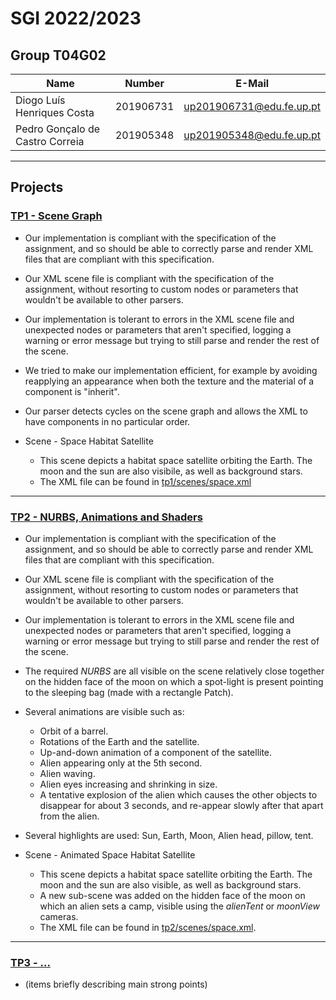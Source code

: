 # SGI 2022/2023

## Group T04G02
| Name                            | Number    | E-Mail                   |
| ------------------------------- | --------- | ------------------------ |
| Diogo Luís Henriques Costa      | 201906731 | up201906731@edu.fe.up.pt |
| Pedro Gonçalo de Castro Correia | 201905348 | up201905348@edu.fe.up.pt |

----

## Projects

### [TP1 - Scene Graph](tp1)

-   Our implementation is compliant with the specification of the assignment, and so should be able to correctly parse and render XML files that are compliant with this specification. 
-   Our XML scene file is compliant with the specification of the assignment, without resorting to custom nodes or parameters that wouldn't be available to other parsers.
-   Our implementation is tolerant to errors in the XML scene file and unexpected nodes or parameters that aren't specified, logging a warning or error message but trying to still parse and render the rest of the scene.
-   We tried to make our implementation efficient, for example by avoiding reapplying an appearance when both the texture and the material of a component is "inherit".
-   Our parser detects cycles on the scene graph and allows the XML to have components in no particular order.

-   Scene - Space Habitat Satellite
    -   This scene depicts a habitat space satellite orbiting the Earth. The moon and the sun are also visibile, as well as background stars.
    -   The XML file can be found in [tp1/scenes/space.xml](./tp1/scenes/space.xml)

-----

### [TP2 - NURBS, Animations and Shaders](tp2)

-   Our implementation is compliant with the specification of the assignment, and so should be able to correctly parse and render XML files that are compliant with this specification. 
-   Our XML scene file is compliant with the specification of the assignment, without resorting to custom nodes or parameters that wouldn't be available to other parsers.
-   Our implementation is tolerant to errors in the XML scene file and unexpected nodes or parameters that aren't specified, logging a warning or error message but trying to still parse and render the rest of the scene.
-   The required *NURBS* are all visible on the scene relatively close together on the hidden face of the moon on which a spot-light is present pointing to the sleeping bag (made with a rectangle Patch).
-   Several animations are visible such as:
    - Orbit of a barrel.
    - Rotations of the Earth and the satellite.
    - Up-and-down animation of a component of the satellite.
    - Alien appearing only at the 5th second.
    - Alien waving.
    - Alien eyes increasing and shrinking in size.
    - A tentative explosion of the alien which causes the other objects to disappear for about 3 seconds, and re-appear slowly after that apart from the alien.
-   Several highlights are used: Sun, Earth, Moon, Alien head, pillow, tent.

-   Scene - Animated Space Habitat Satellite
    -   This scene depicts a habitat space satellite orbiting the Earth. The moon and the sun are also visible, as well as background stars.
    -   A new sub-scene was added on the hidden face of the moon on which an alien sets a camp, visible using the *alienTent* or *moonView* cameras.
    -   The XML file can be found in [tp2/scenes/space.xml](./tp2/scenes/space.xml).


----

### [TP3 - ...](tp3)
- (items briefly describing main strong points)

